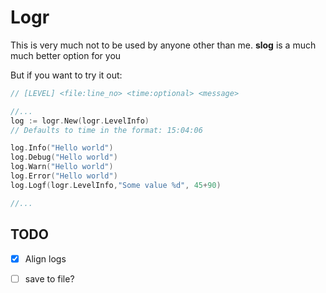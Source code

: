 # Logr

This is very much not to be used by anyone other than me.
**slog** is a much much better option for you

But if you want to try it out:

```go
// [LEVEL] <file:line_no> <time:optional> <message>

//...
log := logr.New(logr.LevelInfo)
// Defaults to time in the format: 15:04:06

log.Info("Hello world")
log.Debug("Hello world")
log.Warn("Hello world")
log.Error("Hello world")
log.Logf(logr.LevelInfo,"Some value %d", 45+90)

//...
```

## TODO

- [x] Align logs
- [ ] save to file?

